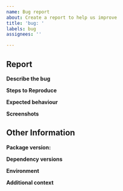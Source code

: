 ```yaml
---
name: Bug report
about: Create a report to help us improve
title: 'bug: '
labels: bug
assignees: ''

---
```


## Report

**Describe the bug**
<!-- Please provide a clear and concise description of what the bug is. -->

**Steps to Reproduce**
<!--
Please provide clear and concise steps to reproduce the behaviour. Links to a public project (such as a [CodePen](https://codepen.io/) or [JSFiddle](https://jsfiddle.net/)) which demonstrate the bug are also really helpful!

1. Go to '...'
2. Click on '....'
3. Scroll down to '....'
4. See error
-->

**Expected behaviour**
<!-- Please provide a clear and concise description of what you expected to happen. -->

**Screenshots**
<!-- If applicable, add screenshots or animated GIFs to help explain your problem. -->

## Other Information

**Package version:**
<!-- What version of @mongodb-js/react-mapbox-gl-leaflet is the bug present in? -->

**Dependency versions**

<!--
Please provide the following version information for the following dependencies:
- `leaflet`
- `mapbox-gl`
- `mapbox-gl-leaflet`
- `react`
- `react-dom`
- `react-leaflet`
-->

**Environment**

<!--
Please provide the following information if applicable_

 - OS: [e.g. macOS 10.13.3]
 - Browser [e.g. chrome, safari]
 - Version [e.g. 22]
-->

**Additional context**
<!-- Add any other context about the problem here. -->

